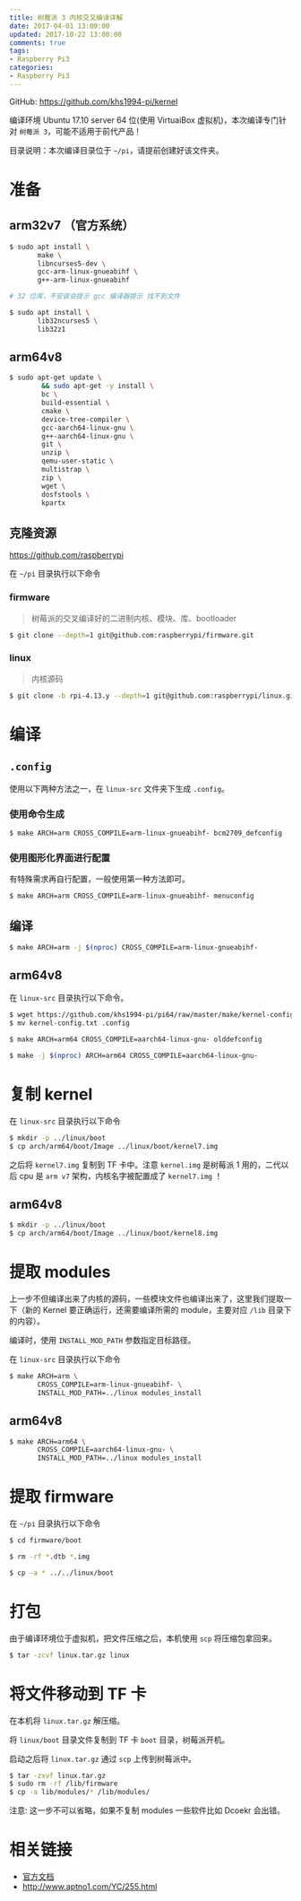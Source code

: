 ```yaml
---
title: 树莓派 3 内核交叉编译详解
date: 2017-04-01 13:00:00
updated: 2017-10-22 13:00:00
comments: true
tags:
- Raspberry Pi3
categories:
- Raspberry Pi3
---
```


GitHub: https://github.com/khs1994-pi/kernel

编译环境 Ubuntu 17.10 server 64 位(使用 VirtuaiBox 虚拟机)，本次编译专门针对 `树莓派 3`，可能不适用于前代产品！

<!--more-->

目录说明：本次编译目录位于 `~/pi`，请提前创建好该文件夹。

# 准备

## arm32v7 （官方系统）

```bash
$ sudo apt install \
       make \
       libncurses5-dev \
       gcc-arm-linux-gnueabihf \
       g++-arm-linux-gnueabihf

# 32 位库，不安装会提示 gcc 编译器提示 找不到文件

$ sudo apt install \
       lib32ncurses5 \
       lib32z1
```

## arm64v8

```bash
$ sudo apt-get update \
        && sudo apt-get -y install \
        bc \
        build-essential \
        cmake \
        device-tree-compiler \
        gcc-aarch64-linux-gnu \
        g++-aarch64-linux-gnu \
        git \
        unzip \
        qemu-user-static \
        multistrap \
        zip \
        wget \
        dosfstools \
        kpartx
```

## 克隆资源

https://github.com/raspberrypi

在 `~/pi` 目录执行以下命令

### firmware

> 树莓派的交叉编译好的二进制内核、模块、库、bootloader

```bash
$ git clone --depth=1 git@github.com:raspberrypi/firmware.git
```

### linux

> 内核源码

```bash
$ git clone -b rpi-4.13.y --depth=1 git@github.com:raspberrypi/linux.git linux-src
```

# 编译

## `.config`

使用以下两种方法之一，在 `linux-src` 文件夹下生成 `.config`。

### 使用命令生成

```bash
$ make ARCH=arm CROSS_COMPILE=arm-linux-gnueabihf- bcm2709_defconfig
```

### 使用图形化界面进行配置

有特殊需求再自行配置，一般使用第一种方法即可。

```bash
$ make ARCH=arm CROSS_COMPILE=arm-linux-gnueabihf- menuconfig
```

## 编译

```bash
$ make ARCH=arm -j $(nproc) CROSS_COMPILE=arm-linux-gnueabihf-
```

## arm64v8

在 `linux-src` 目录执行以下命令。

```bash
$ wget https://github.com/khs1994-pi/pi64/raw/master/make/kernel-config.txt
$ mv kernel-config.txt .config

$ make ARCH=arm64 CROSS_COMPILE=aarch64-linux-gnu- olddefconfig

$ make -j $(nproc) ARCH=arm64 CROSS_COMPILE=aarch64-linux-gnu-
```

# 复制 kernel

在 `linux-src` 目录执行以下命令

```bash
$ mkdir -p ../linux/boot
$ cp arch/arm64/boot/Image ../linux/boot/kernel7.img
```

之后将 `kernel7.img` 复制到 TF 卡中。注意 `kernel.img` 是树莓派 1 用的，二代以后 cpu 是 `arm v7` 架构，内核名字被配置成了 `kernel7.img` ！

## arm64v8

```bash
$ mkdir -p ../linux/boot
$ cp arch/arm64/boot/Image ../linux/boot/kernel8.img
```

# 提取 modules

上一步不但编译出来了内核的源码，一些模块文件也编译出来了，这里我们提取一下（新的 Kernel 要正确运行，还需要编译所需的 module，主要对应 `/lib` 目录下的内容）。

编译时，使用 `INSTALL_MOD_PATH` 参数指定目标路径。

在 `linux-src` 目录执行以下命令

```bash
$ make ARCH=arm \
       CROSS_COMPILE=arm-linux-gnueabihf- \
       INSTALL_MOD_PATH=../linux modules_install
```

## arm64v8

```bash
$ make ARCH=arm64 \
       CROSS_COMPILE=aarch64-linux-gnu- \
       INSTALL_MOD_PATH=../linux modules_install
```

# 提取 firmware

在 `~/pi` 目录执行以下命令

```bash
$ cd firmware/boot

$ rm -rf *.dtb *.img

$ cp -a * ../../linux/boot
```

# 打包

由于编译环境位于虚拟机，把文件压缩之后，本机使用 `scp` 将压缩包拿回来。

```bash
$ tar -zcvf linux.tar.gz linux
```

# 将文件移动到 TF 卡

在本机将 `linux.tar.gz` 解压缩。

将 `linux/boot` 目录文件复制到 TF 卡 `boot` 目录，树莓派开机。

启动之后将 `linux.tar.gz` 通过 `scp` 上传到树莓派中。

```bash
$ tar -zxvf linux.tar.gz
$ sudo rm -rf /lib/firmware
$ cp -a lib/modules/* /lib/modules/
```

注意: 这一步不可以省略，如果不复制 modules 一些软件比如 Dcoekr 会出错。

# 相关链接

* [官方文档](https://www.raspberrypi.org/documentation/linux/kernel/)
* http://www.aptno1.com/YC/255.html
